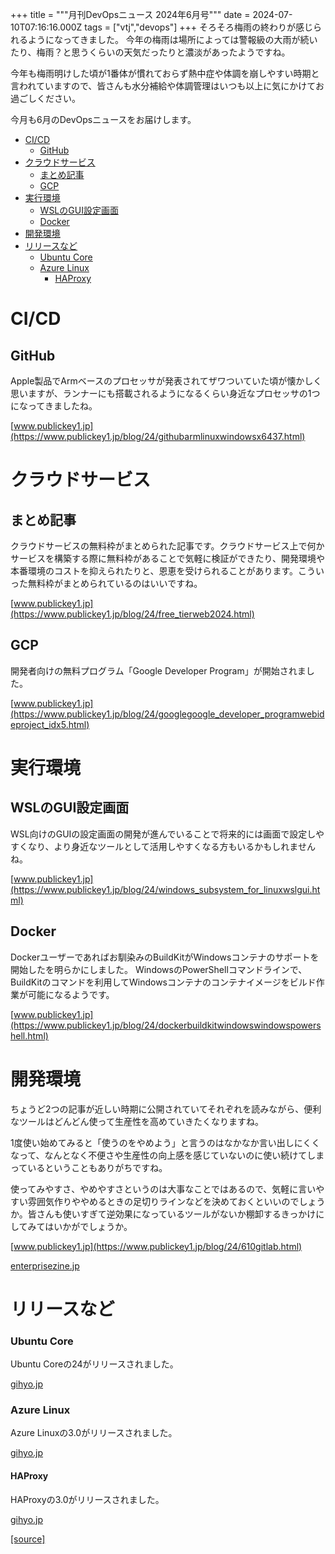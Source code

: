 +++
title = """月刊DevOpsニュース 2024年6月号"""
date = 2024-07-10T07:16:16.000Z
tags = ["vtj","devops"]
+++
そろそろ梅雨の終わりが感じられるようになってきました。 今年の梅雨は場所によっては警報級の大雨が続いたり、梅雨？と思うくらいの天気だったりと濃淡があったようですね。

今年も梅雨明けした頃が1番体が慣れておらず熱中症や体調を崩しやすい時期と言われていますので、皆さんも水分補給や体調管理はいつも以上に気にかけてお過ごしください。

今月も6月のDevOpsニュースをお届けします。

*   [CI/CD](#CICD)
    *   [GitHub](#GitHub)
*   [クラウドサービス](#クラウドサービス)
    *   [まとめ記事](#まとめ記事)
    *   [GCP](#GCP)
*   [実行環境](#実行環境)
    *   [WSLのGUI設定画面](#WSLのGUI設定画面)
    *   [Docker](#Docker)
*   [開発環境](#開発環境)
*   [リリースなど](#リリースなど)
    *   [Ubuntu Core](#Ubuntu-Core)
    *   [Azure Linux](#Azure-Linux)
        *   [HAProxy](#HAProxy)

CI/CD
=====

GitHub
------

Apple製品でArmベースのプロセッサが発表されてザワついていた頃が懐かしく思いますが、ランナーにも搭載されるようになるくらい身近なプロセッサの1つになってきましたね。

[www.publickey1.jp](https://www.publickey1.jp/blog/24/githubarmlinuxwindowsx6437.html)

クラウドサービス
========

まとめ記事
-----

クラウドサービスの無料枠がまとめられた記事です。クラウドサービス上で何かサービスを構築する際に無料枠があることで気軽に検証ができたり、開発環境や本番環境のコストを抑えられたりと、恩恵を受けられることがあります。こういった無料枠がまとめられているのはいいですね。

[www.publickey1.jp](https://www.publickey1.jp/blog/24/free_tierweb2024.html)

GCP
---

開発者向けの無料プログラム「Google Developer Program」が開始されました。

[www.publickey1.jp](https://www.publickey1.jp/blog/24/googlegoogle_developer_programwebideproject_idx5.html)

実行環境
====

WSLのGUI設定画面
-----------

WSL向けのGUIの設定画面の開発が進んでいることで将来的には画面で設定しやすくなり、より身近なツールとして活用しやすくなる方もいるかもしれませんね。

[www.publickey1.jp](https://www.publickey1.jp/blog/24/windows_subsystem_for_linuxwslgui.html)

Docker
------

Dockerユーザーであればお馴染みのBuildKitがWindowsコンテナのサポートを開始したを明らかにしました。 WindowsのPowerShellコマンドラインで、BuildKitのコマンドを利用してWindowsコンテナのコンテナイメージをビルド作業が可能になるようです。

[www.publickey1.jp](https://www.publickey1.jp/blog/24/dockerbuildkitwindowswindowspowershell.html)

開発環境
====

ちょうど2つの記事が近しい時期に公開されていてそれぞれを読みながら、便利なツールはどんどん使って生産性を高めていきたくなりますね。

1度使い始めてみると「使うのをやめよう」と言うのはなかなか言い出しにくくなって、なんとなく不便さや生産性の向上感を感じていないのに使い続けてしまっているということもありがちですね。

使ってみやすさ、やめやすさというのは大事なことではあるので、気軽に言いやすい雰囲気作りややめるときの足切りラインなどを決めておくといいのでしょうか。皆さんも使いすぎて逆効果になっているツールがないか棚卸するきっかけにしてみてはいかがでしょうか。

[www.publickey1.jp](https://www.publickey1.jp/blog/24/610gitlab.html)

[enterprisezine.jp](https://enterprisezine.jp/news/detail/19942)

リリースなど
======

### Ubuntu Core

Ubuntu Coreの24がリリースされました。

[gihyo.jp](https://gihyo.jp/admin/clip/01/ubuntu-topics/202406/07?utm_source=feed)

### Azure Linux

Azure Linuxの3.0がリリースされました。

[gihyo.jp](https://gihyo.jp/article/2024/06/daily-linux-240607?utm_source=feed)

#### HAProxy

HAProxyの3.0がリリースされました。

[gihyo.jp](https://gihyo.jp/article/2024/05/haproxy-3-0?utm_source=feed)

[[source]](https://devops-blog.virtualtech.jp/entry/20240710/1720595776)
